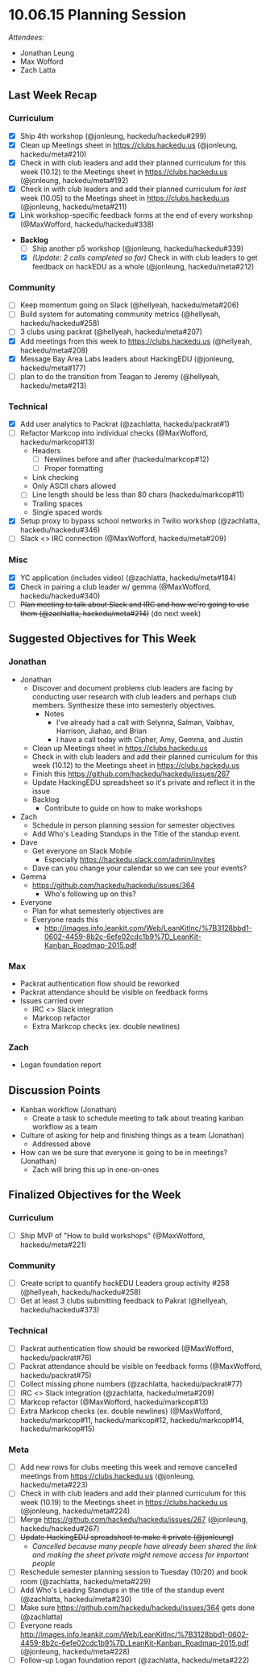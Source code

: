 # 10.06.15 Planning Session

_Attendees:_

- Jonathan Leung
- Max Wofford
- Zach Latta

## Last Week Recap

### Curriculum

- [x] Ship 4th workshop (@jonleung, hackedu/hackedu#299)
- [x] Clean up Meetings sheet in https://clubs.hackedu.us (@jonleung,
  hackedu/meta#210)
- [x] Check in with club leaders and add their planned curriculum for this week
  (10.12) to the Meetings sheet in https://clubs.hackedu.us (@jonleung,
  hackedu/meta#192)
- [x] Check in with club leaders and add their planned curriculum for _last_
  week (10.05) to the Meetings sheet in https://clubs.hackedu.us (@jonleung,
  hackedu/meta#211)
- [X] Link workshop-specific feedback forms at the end of every workshop
  (@MaxWofford, hackedu/hackedu#338)
- **Backlog**
  - [ ] Ship another p5 workshop (@jonleung, hackedu/hackedu#339)
  - [x] _(Update: 2 calls completed so far)_ Check in with club leaders to get
    feedback on hackEDU as a whole (@jonleung, hackedu/meta#212)

### Community

- [ ] Keep momentum going on Slack (@hellyeah, hackedu/meta#206)
- [ ] Build system for automating community metrics (@hellyeah,
  hackedu/hackedu#258)
- [ ] 3 clubs using packrat (@hellyeah, hackedu/meta#207)
- [x] Add meetings from this week to https://clubs.hackedu.us (@hellyeah,
  hackedu/meta#208)
- [x] Message Bay Area Labs leaders about HackingEDU (@jonleung,
  hackedu/meta#177)
- [ ] plan to do the transition from Teagan to Jeremy (@hellyeah,
  hackedu/meta#213)

### Technical

- [x] Add user analytics to Packrat (@zachlatta, hackedu/packrat#1)
- [ ] Refactor Markcop into individual checks (@MaxWofford, hackedu/markcop#13)
  - Headers
    - [ ] Newlines before and after (hackedu/markcop#12)
    - [ ] Proper formatting
  - Link checking
  - Only ASCII chars allowed
  - [ ] Line length should be less than 80 chars (hackedu/markcop#11)
  - Trailing spaces
  - Single spaced words
- [x] Setup proxy to bypass school networks in Twilio workshop (@zachlatta,
  hackedu/hackedu#346)
- [ ] Slack <> IRC connection (@MaxWofford, hackedu/meta#209)

### Misc

- [x] YC application (includes video) (@zachlatta, hackedu/meta#184)
- [x] Check in pairing a club leader w/ gemma (@MaxWofford, hackedu/hackedu#340)
- [ ] ~~Plan meeting to talk about Slack and IRC and how we're going to use them
  (@zachlatta, hackedu/meta#214)~~ (do next week)

## Suggested Objectives for This Week

### Jonathan

- Jonathan
  - Discover and document problems club leaders are facing by conducting user
    research with club leaders and perhaps club members. Synthesize these into
    semesterly objectives.
    - Notes
      - I've already had a call with Selynna, Salman, Vaibhav, Harrison, Jiahao,
        and Brian
      - I have a call today with Cipher, Amy, Gemma, and Justin
  - Clean up Meetings sheet in https://clubs.hackedu.us
  - Check in with club leaders and add their planned curriculum for this week
    (10.12) to the Meetings sheet in https://clubs.hackedu.us
  - Finish this https://github.com/hackedu/hackedu/issues/267
  - Update HackingEDU spreadsheet so it's private and reflect it in the issue
  - Backlog
    - Contribute to guide on how to make workshops
- Zach
  - Schedule in person planning session for semester objectives
  - Add Who's Leading Standups in the Title of the standup event.
- Dave
  - Get everyone on Slack Mobile
    - Especially https://hackedu.slack.com/admin/invites
  - Dave can you change your calendar so we can see your events?
- Gemma
  - https://github.com/hackedu/hackedu/issues/364
    - Who's following up on this?
- Everyone
  - Plan for what semesterly objectives are
  - Everyone reads this
    - http://images.info.leankit.com/Web/LeanKitInc/%7B3128bbd1-0602-4459-8b2c-6efe02cdc1b9%7D_LeanKit-Kanban_Roadmap-2015.pdf

### Max

- Packrat authentication flow should be reworked
- Packrat attendance should be visible on feedback forms
- Issues carried over
  - IRC <> Slack integration
  - Markcop refactor
  - Extra Markcop checks (ex. double newlines)

### Zach

- Logan foundation report

## Discussion Points

- Kanban workflow (Jonathan)
  - Create a task to schedule meeting to talk about treating kanban workflow as
    a team
- Culture of asking for help and finishing things as a team (Jonathan)
  - Addressed above
- How can we be sure that everyone is going to be in meetings? (Jonathan)
  - Zach will bring this up in one-on-ones

## Finalized Objectives for the Week

### Curriculum

- [ ] Ship MVP of "How to build workshops" (@MaxWofford, hackedu/meta#221)

### Community

- [ ] Create script to quantify hackEDU Leaders group activity #258 (@hellyeah,
  hackedu/hackedu#258)
- [ ] Get at least 3 clubs submitting feedback to Pakrat (@hellyeah,
  hackedu/hackedu#373)

### Technical

- [ ] Packrat authentication flow should be reworked (@MaxWofford,
  hackedu/packrat#76)
- [ ] Packrat attendance should be visible on feedback forms (@MaxWofford,
  hackedu/packrat#75)
- [ ] Collect missing phone numbers (@zachlatta, hackedu/packrat#77)
- [ ] IRC <> Slack integration (@zachlatta, hackedu/meta#209)
- [ ] Markcop refactor (@MaxWofford, hackedu/markcop#13)
- [ ] Extra Markcop checks (ex. double newlines) (@MaxWofford,
  hackedu/markcop#11, hackedu/markcop#12, hackedu/markcop#14,
  hackedu/markcop#15)

### Meta

- [ ] Add new rows for clubs meeting this week and remove cancelled meetings
  from https://clubs.hackedu.us (@jonleung, hackedu/meta#223)
- [ ] Check in with club leaders and add their planned curriculum for this week
  (10.19) to the Meetings sheet in https://clubs.hackedu.us (@jonleung,
  hackedu/meta#224)
- [ ] Merge https://github.com/hackedu/hackedu/issues/267 (@jonleung,
  hackedu/hackedu#267)
- [ ] ~~Update HackingEDU spreadsheet to make it private (@jonleung)~~
    - _Cancelled because many people have already been shared the link and
      making the sheet private might remove access for important people_
- [ ] Reschedule semester planning session to Tuesday (10/20) and book room
  (@zachlatta, hackedu/meta#229)
- [ ] Add Who's Leading Standups in the title of the standup event (@zachlatta,
  hackedu/meta#230)
- [ ] Make sure https://github.com/hackedu/hackedu/issues/364 gets done
  (@zachlatta)
- [ ] Everyone reads
  http://images.info.leankit.com/Web/LeanKitInc/%7B3128bbd1-0602-4459-8b2c-6efe02cdc1b9%7D_LeanKit-Kanban_Roadmap-2015.pdf
  (@jonleung, hackedu/meta#228)
- [ ] Follow-up Logan foundation report (@zachlatta, hackedu/meta#222)
